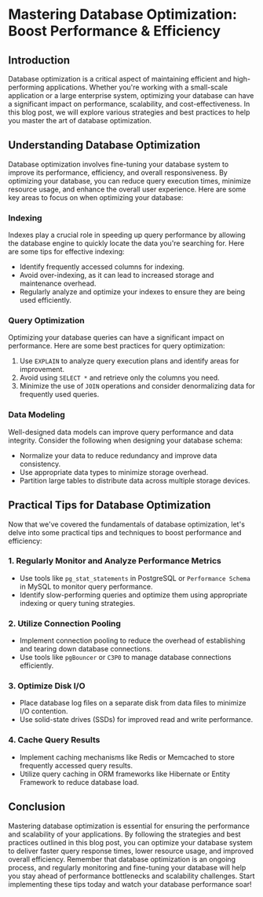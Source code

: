 # Mastering Database Optimization: Boost Performance & Efficiency

## Introduction

Database optimization is a critical aspect of maintaining efficient and high-performing applications. Whether you're working with a small-scale application or a large enterprise system, optimizing your database can have a significant impact on performance, scalability, and cost-effectiveness. In this blog post, we will explore various strategies and best practices to help you master the art of database optimization.

## Understanding Database Optimization

Database optimization involves fine-tuning your database system to improve its performance, efficiency, and overall responsiveness. By optimizing your database, you can reduce query execution times, minimize resource usage, and enhance the overall user experience. Here are some key areas to focus on when optimizing your database:

### Indexing

Indexes play a crucial role in speeding up query performance by allowing the database engine to quickly locate the data you're searching for. Here are some tips for effective indexing:

- Identify frequently accessed columns for indexing.
- Avoid over-indexing, as it can lead to increased storage and maintenance overhead.
- Regularly analyze and optimize your indexes to ensure they are being used efficiently.

### Query Optimization

Optimizing your database queries can have a significant impact on performance. Here are some best practices for query optimization:

1. Use `EXPLAIN` to analyze query execution plans and identify areas for improvement.
2. Avoid using `SELECT *` and retrieve only the columns you need.
3. Minimize the use of `JOIN` operations and consider denormalizing data for frequently used queries.

### Data Modeling

Well-designed data models can improve query performance and data integrity. Consider the following when designing your database schema:

- Normalize your data to reduce redundancy and improve data consistency.
- Use appropriate data types to minimize storage overhead.
- Partition large tables to distribute data across multiple storage devices.

## Practical Tips for Database Optimization

Now that we've covered the fundamentals of database optimization, let's delve into some practical tips and techniques to boost performance and efficiency:

### 1. Regularly Monitor and Analyze Performance Metrics

- Use tools like `pg_stat_statements` in PostgreSQL or `Performance Schema` in MySQL to monitor query performance.
- Identify slow-performing queries and optimize them using appropriate indexing or query tuning strategies.

### 2. Utilize Connection Pooling

- Implement connection pooling to reduce the overhead of establishing and tearing down database connections.
- Use tools like `pgBouncer` or `C3P0` to manage database connections efficiently.

### 3. Optimize Disk I/O

- Place database log files on a separate disk from data files to minimize I/O contention.
- Use solid-state drives (SSDs) for improved read and write performance.

### 4. Cache Query Results

- Implement caching mechanisms like Redis or Memcached to store frequently accessed query results.
- Utilize query caching in ORM frameworks like Hibernate or Entity Framework to reduce database load.

## Conclusion

Mastering database optimization is essential for ensuring the performance and scalability of your applications. By following the strategies and best practices outlined in this blog post, you can optimize your database system to deliver faster query response times, lower resource usage, and improved overall efficiency. Remember that database optimization is an ongoing process, and regularly monitoring and fine-tuning your database will help you stay ahead of performance bottlenecks and scalability challenges. Start implementing these tips today and watch your database performance soar!